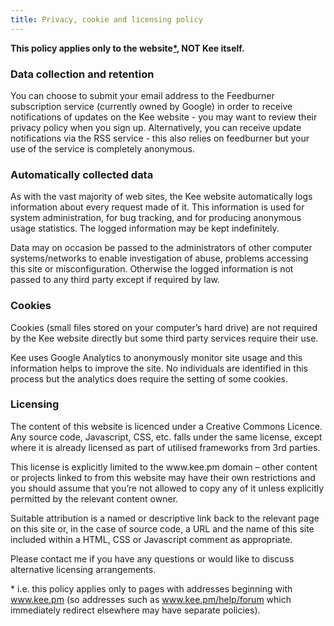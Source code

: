 ```yaml
---
title: Privacy, cookie and licensing policy
---
```

<p><strong>This policy applies only to the website<a href="#c185" title="Opens internal link in current window" class="internal-link">*</a>, NOT Kee itself.</strong><br> 
</p>
<h3>Data collection and retention</h3>
<p>You can choose to submit your email address to the Feedburner subscription service (currently owned by Google) in order to receive notifications of updates on the Kee website - you may want to review their privacy policy when you sign up. Alternatively, you can receive update notifications via the RSS service - this also relies on feedburner but your use of the service is completely anonymous.
</p>
<h3>Automatically collected data</h3>
<p>As with the vast majority of web sites, the Kee website automatically logs information about every request made of it. This information is used for system administration, for bug tracking, and for producing anonymous usage statistics. The logged information may be kept indefinitely.
</p>
<p>Data may on occasion be passed to the administrators of other computer systems/networks to enable investigation of abuse, problems accessing this site or misconfiguration. Otherwise the logged information is not passed to any third party except if required by law.<br> 
</p>
<h3>Cookies</h3>
<p>Cookies (small files stored on your computer’s hard drive) are not required by the Kee website directly but some third party services require their use.
</p>
<p>Kee uses Google Analytics to anonymously monitor site usage and this information helps to improve the site. No individuals are identified in this process but the analytics does require the setting of some cookies.</p>

<h3>Licensing</h3>

<p>The content of this website is licenced under a Creative Commons Licence. Any source code, Javascript, CSS, etc. falls under the same license, except where it is already licensed as part of utilised frameworks from 3rd parties.</p>

<p>This license is explicitly limited to the www.kee.pm domain – other content or projects linked to from this website may have their own restrictions and you should assume that you’re not allowed to copy any of it unless explicitly permitted by the relevant content owner.</p>

<p>Suitable attribution is a named or descriptive link back to the relevant page on this site or, in the case of source code, a URL and the name of this site included within a HTML, CSS or Javascript comment as appropriate.</p>

<p>Please contact me if you have any questions or would like to discuss alternative licensing arrangements.</p>

<div id="c185"><p>* i.e. this policy applies only to pages with addresses beginning with <a href="https://www.kee.pm" target="_blank">www.kee.pm</a> (so addresses such as <a href="https://www.kee.pm/help/forum" target="_blank">www.kee.pm/help/forum</a> which immediately redirect elsewhere may have separate policies).</p></div>
